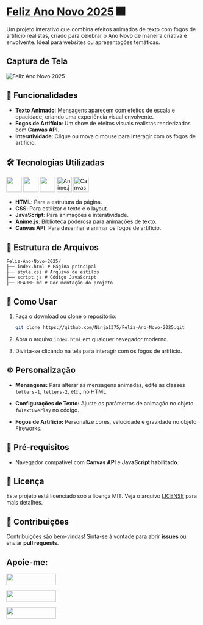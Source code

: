 # [Feliz Ano Novo 2025](https://ninja1375.github.io/Feliz-Ano-Novo-2025/) 🎆

Um projeto interativo que combina efeitos animados de texto com fogos de artifício realistas, criado para celebrar o Ano Novo de maneira criativa e envolvente. Ideal para websites ou apresentações temáticas.

## Captura de Tela 

![Feliz Ano Novo 2025](https://github.com/user-attachments/assets/b5bbeb74-8c14-48e4-a657-ba3d7e95855c)

## 🎉 Funcionalidades

- **Texto Animado**: Mensagens aparecem com efeitos de escala e opacidade, criando uma experiência visual envolvente.
- **Fogos de Artifício**: Um show de efeitos visuais realistas renderizados com **Canvas API**.
- **Interatividade**: Clique ou mova o mouse para interagir com os fogos de artifício.

## 🛠️ Tecnologias Utilizadas

<a href="https://programartudo.blogspot.com/2024/11/html-tudo-o-que-precisa-para-comecar.html" target="_blank">
  <img loading="lazy" src="https://cdn.jsdelivr.net/gh/devicons/devicon/icons/html5/html5-original.svg" width="40" height="40"/></a> 
<a href="https://programartudo.blogspot.com/2024/11/css-como-dar-estilo-ao-teu-website.html" target="_blank">
  <img loading="lazy" src="https://cdn.jsdelivr.net/gh/devicons/devicon/icons/css3/css3-original.svg" width="40" height="40"/></a> 
<a href="https://programartudo.blogspot.com/2024/11/javascript-linguagem-dinamica-da-web.html" target="_blank">
  <img loading="lazy" src="https://cdn.jsdelivr.net/gh/devicons/devicon/icons/javascript/javascript-original.svg" width="40" height="40"/></a>
<a href="https://animejs.com/" target="_blank">
  <img loading="lazy" src="https://avatars.githubusercontent.com/u/25964592?s=200&v=4" width="40" height="40" alt="Anime.js Logo"/></a>
<a href="https://developer.mozilla.org/en-US/docs/Web/API/Canvas_API" target="_blank">
  <img loading="lazy" src="https://i.ibb.co/FWVJ84d/Canvas.png" width="40" height="40" alt="Canvas API Logo"/>
</a>


- **HTML**: Para a estrutura da página.
- **CSS**: Para estilizar o texto e o layout.
- **JavaScript**: Para animações e interatividade.
- **Anime.js**: Biblioteca poderosa para animações de texto.
- **Canvas API**: Para desenhar e animar os fogos de artifício.

## 📂 Estrutura de Arquivos

```plaintext
Feliz-Ano-Novo-2025/ 
├── index.html # Página principal 
├── style.css # Arquivo de estilos 
├── script.js # Código JavaScript 
├── README.md # Documentação do projeto
```

## 🚀 Como Usar

1. Faça o download ou clone o repositório:
   ```bash
   git clone https://github.com/Ninja1375/Feliz-Ano-Novo-2025.git
   ```
2. Abra o arquivo ```index.html``` em qualquer navegador moderno.

3. Divirta-se clicando na tela para interagir com os fogos de artifício.

## ⚙️ Personalização

- **Mensagens:** Para alterar as mensagens animadas, edite as classes ```letters-1```, ```letters-2```, etc., no HTML.

- **Configurações de Texto:** Ajuste os parâmetros de animação no objeto ```fwTextOverlay``` no código.

- **Fogos de Artifício:** Personalize cores, velocidade e gravidade no objeto Fireworks.

## 🧩 Pré-requisitos

- Navegador compatível com **Canvas API** e **JavaScript habilitado**.

## 📝 Licença
Este projeto está licenciado sob a licença MIT. Veja o arquivo [LICENSE](https://github.com/Ninja1375/Feliz-Ano-Novo-2025/blob/main/LICENSE) para mais detalhes.

## 🤝 Contribuições
Contribuições são bem-vindas! Sinta-se à vontade para abrir **issues** ou enviar **pull requests**.

## Apoie-me:

<a href="https://buymeacoffee.com/antonio13" target="_blank"><img loading="lazy" src="https://img.buymeacoffee.com/button-api/?text=Buy%20me%20a%20coffee&emoji=&slug=seu_nome_de_usuario&button_colour=FFDD00&font_colour=000000&font_family=Cookie&outline_colour=000000&coffee_colour=ffffff" width="130" height="30"></a>

<a href="https://www.paypal.com/donate/?hosted_button_id=DN574F28FYUNG" target="_blank"><img loading="lazy" src="https://upload.wikimedia.org/wikipedia/commons/b/b5/PayPal.svg" width="130" height="30"></a>

<a href="https://github.com/sponsors/Ninja1375" target="_blank"><img loading="lazy" src="https://img.shields.io/badge/-Sponsor-ea4aaa?style=for-the-badge&logo=github&logoColor=white" width="130" height="30"></a>
